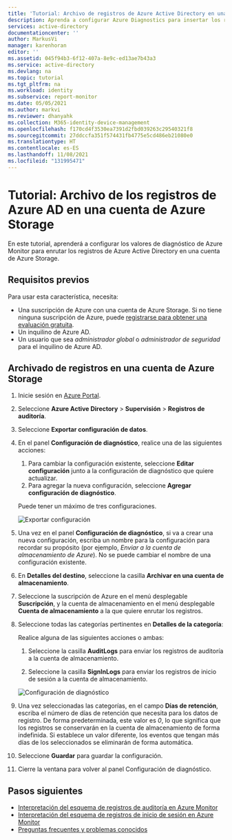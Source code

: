 ```yaml
---
title: 'Tutorial: Archivo de registros de Azure Active Directory en una cuenta de Storage | Microsoft Docs'
description: Aprenda a configurar Azure Diagnostics para insertar los registros de Azure Active Directory en una cuenta de almacenamiento.
services: active-directory
documentationcenter: ''
author: MarkusVi
manager: karenhoran
editor: ''
ms.assetid: 045f94b3-6f12-407a-8e9c-ed13ae7b43a3
ms.service: active-directory
ms.devlang: na
ms.topic: tutorial
ms.tgt_pltfrm: na
ms.workload: identity
ms.subservice: report-monitor
ms.date: 05/05/2021
ms.author: markvi
ms.reviewer: dhanyahk
ms.collection: M365-identity-device-management
ms.openlocfilehash: f170cd4f3530ea7391d2fbd039263c29540321f8
ms.sourcegitcommit: 27ddccfa351f574431fb4775e5cd486eb21080e0
ms.translationtype: HT
ms.contentlocale: es-ES
ms.lasthandoff: 11/08/2021
ms.locfileid: "131995471"
---
```

# <a name="tutorial-archive-azure-ad-logs-to-an-azure-storage-account"></a>Tutorial: Archivo de los registros de Azure AD en una cuenta de Azure Storage

En este tutorial, aprenderá a configurar los valores de diagnóstico de Azure Monitor para enrutar los registros de Azure Active Directory en una cuenta de Azure Storage.

## <a name="prerequisites"></a>Requisitos previos 

Para usar esta característica, necesita:

* Una suscripción de Azure con una cuenta de Azure Storage. Si no tiene ninguna suscripción de Azure, puede [registrarse para obtener una evaluación gratuita](https://azure.microsoft.com/free/).
* Un inquilino de Azure AD.
* Un usuario que sea *administrador global* o *administrador de seguridad* para el inquilino de Azure AD.

## <a name="archive-logs-to-an-azure-storage-account"></a>Archivado de registros en una cuenta de Azure Storage

1. Inicie sesión en [Azure Portal](https://portal.azure.com). 

2. Seleccione **Azure Active Directory** > **Supervisión** > **Registros de auditoría**. 

3. Seleccione **Exportar configuración de datos**. 

4. En el panel **Configuración de diagnóstico**, realice una de las siguientes acciones:
    1. Para cambiar la configuración existente, seleccione **Editar configuración** junto a la configuración de diagnóstico que quiere actualizar.
    1. Para agregar la nueva configuración, seleccione **Agregar configuración de diagnóstico**.  

    Puede tener un máximo de tres configuraciones.

     ![Exportar configuración](./media/quickstart-azure-monitor-route-logs-to-storage-account/ExportSettings.png)

5. Una vez en el panel **Configuración de diagnóstico**, si va a crear una nueva configuración, escriba un nombre para la configuración para recordar su propósito (por ejemplo, *Enviar a la cuenta de almacenamiento de Azure*). No se puede cambiar el nombre de una configuración existente.

6. En **Detalles del destino**, seleccione la casilla **Archivar en una cuenta de almacenamiento**. 

7. Seleccione la suscripción de Azure en el menú desplegable **Suscripción**, y la cuenta de almacenamiento en el menú desplegable **Cuenta de almacenamiento** a la que quiere enrutar los registros.

8. Seleccione todas las categorías pertinentes en **Detalles de la categoría**:

    Realice alguna de las siguientes acciones o ambas:
    1. Seleccione la casilla **AuditLogs** para enviar los registros de auditoría a la cuenta de almacenamiento.
    
    1. Seleccione la casilla **SignInLogs** para enviar los registros de inicio de sesión a la cuenta de almacenamiento.

    ![Configuración de diagnóstico](./media/quickstart-azure-monitor-route-logs-to-storage-account/DiagnosticSettings.png)

9. Una vez seleccionadas las categorías, en el campo **Días de retención**, escriba el número de días de retención que necesita para los datos de registro. De forma predeterminada, este valor es *0*, lo que significa que los registros se conservarán en la cuenta de almacenamiento de forma indefinida. Si establece un valor diferente, los eventos que tengan más días de los seleccionados se eliminarán de forma automática.
 
10. Seleccione **Guardar** para guardar la configuración.

11. Cierre la ventana para volver al panel Configuración de diagnóstico.

## <a name="next-steps"></a>Pasos siguientes

* [Interpretación del esquema de registros de auditoría en Azure Monitor](./overview-reports.md)
* [Interpretación del esquema de registros de inicio de sesión en Azure Monitor](reference-azure-monitor-sign-ins-log-schema.md)
* [Preguntas frecuentes y problemas conocidos](concept-activity-logs-azure-monitor.md#frequently-asked-questions)
